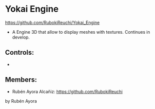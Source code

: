 # Yokai Engine
https://github.com/RubokiReuchi/Yokai_Engine

- A Engine 3D that allow to display meshes with textures. Continues in develop.

## Controls:
- 

## Members:
- Rubén Ayora Alcañiz: https://github.com/RubokiReuchi



by Rubén Ayora
